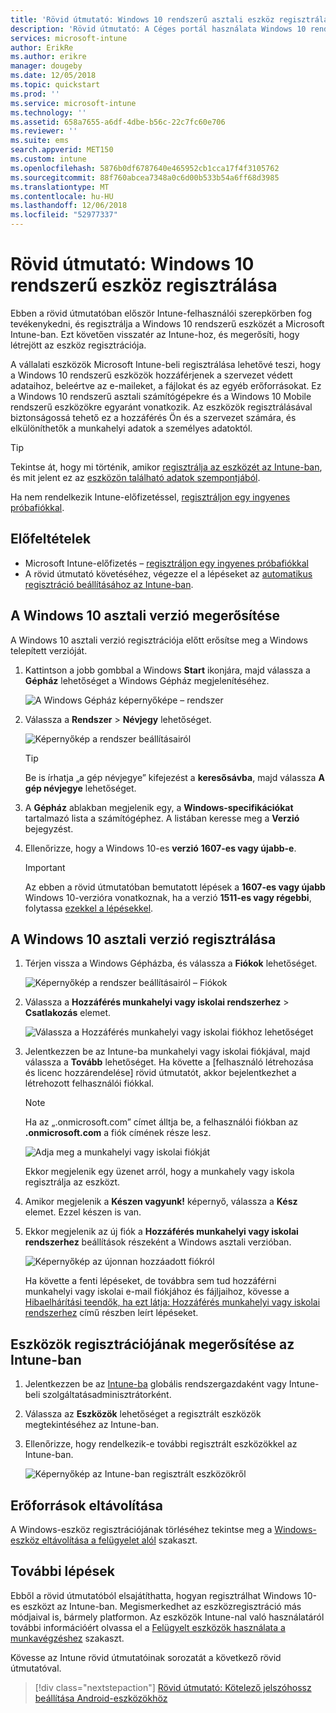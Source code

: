 ```yaml
---
title: 'Rövid útmutató: Windows 10 rendszerű asztali eszköz regisztrálása a Microsoft Intune-ban'
description: 'Rövid útmutató: A Céges portál használata Windows 10 rendszerű asztali eszköz regisztrálása a Microsoft Intune-ban.'
services: microsoft-intune
author: ErikRe
ms.author: erikre
manager: dougeby
ms.date: 12/05/2018
ms.topic: quickstart
ms.prod: ''
ms.service: microsoft-intune
ms.technology: ''
ms.assetid: 658a7655-a6df-4dbe-b56c-22c7fc60e706
ms.reviewer: ''
ms.suite: ems
search.appverid: MET150
ms.custom: intune
ms.openlocfilehash: 5876b0df6787640e465952cb1cca17f4f3105762
ms.sourcegitcommit: 88f760abcea7348a0c6d00b533b54a6ff68d3985
ms.translationtype: MT
ms.contentlocale: hu-HU
ms.lasthandoff: 12/06/2018
ms.locfileid: "52977337"
---
```

# <a name="quickstart-enroll-your-windows-10-device"></a>Rövid útmutató: Windows 10 rendszerű eszköz regisztrálása

Ebben a rövid útmutatóban először Intune-felhasználói szerepkörben fog tevékenykedni, és regisztrálja a Windows 10 rendszerű eszközét a Microsoft Intune-ban. Ezt követően visszatér az Intune-hoz, és megerősíti, hogy létrejött az eszköz regisztrációja.

A vállalati eszközök Microsoft Intune-beli regisztrálása lehetővé teszi, hogy a Windows 10 rendszerű eszközök hozzáférjenek a szervezet védett adataihoz, beleértve az e-maileket, a fájlokat és az egyéb erőforrásokat. Ez a Windows 10 rendszerű asztali számítógépekre és a Windows 10 Mobile rendszerű eszközökre egyaránt vonatkozik. Az eszközök regisztrálásával biztonságossá tehető ez a hozzáférés Ön és a szervezet számára, és elkülöníthetők a munkahelyi adatok a személyes adatoktól.

> [!TIP]
> Tekintse át, hogy mi történik, amikor [regisztrálja az eszközét az Intune-ban](/intune-user-help/what-happens-if-you-install-the-company-portal-app-and-enroll-your-device-in-intune-windows), és mit jelent ez az [eszközön található adatok szempontjából](/intune-user-help/what-info-can-your-company-see-when-you-enroll-your-device-in-intune).

Ha nem rendelkezik Intune-előfizetéssel, [regisztráljon egy ingyenes próbafiókkal](free-trial-sign-up.md).

## <a name="prerequisites"></a>Előfeltételek

- Microsoft Intune-előfizetés – [regisztráljon egy ingyenes próbafiókkal](free-trial-sign-up.md)
- A rövid útmutató követéséhez, végezze el a lépéseket az [automatikus regisztráció beállításához az Intune-ban](quickstart-setup-auto-enrollment.md).

## <a name="confirm-your-windows-10-desktop-version"></a>A Windows 10 asztali verzió megerősítése

A Windows 10 asztali verzió regisztrációja előtt erősítse meg a Windows telepített verzióját.

1. Kattintson a jobb gombbal a Windows **Start** ikonjára, majd válassza a **Gépház** lehetőséget a Windows Gépház megjelenítéséhez.

   ![A Windows Gépház képernyőképe – rendszer](media/quickstart-enroll-windows-device/quickstart-enroll-windows-device-01.png)

2. Válassza a **Rendszer** > **Névjegy** lehetőséget. 

   ![Képernyőkép a rendszer beállításairól](media/quickstart-enroll-windows-device/quickstart-enroll-windows-device-02.png)

    > [!TIP]
    > Be is írhatja „a gép névjegye” kifejezést a **keresősávba**, majd válassza **A gép névjegye** lehetőséget.

3. A **Gépház** ablakban megjelenik egy, a **Windows-specifikációkat** tartalmazó lista a számítógéphez. A listában keresse meg a **Verzió** bejegyzést.

4. Ellenőrizze, hogy a Windows 10-es **verzió** **1607-es vagy újabb-e**.

    > [!IMPORTANT]
    > Az ebben a rövid útmutatóban bemutatott lépések a **1607-es vagy újabb** Windows 10-verzióra vonatkoznak, ha a verzió **1511-es vagy régebbi**, folytassa [ezekkel a lépésekkel](/intune-user-help/enroll-your-w10-device-your-account).

## <a name="enroll-windows-10-desktop"></a>A Windows 10 asztali verzió regisztrálása

1. Térjen vissza a Windows Gépházba, és válassza a **Fiókok** lehetőséget.

   ![Képernyőkép a rendszer beállításairól – Fiókok](media/quickstart-enroll-windows-device/quickstart-enroll-windows-device-03.png)

2. Válassza a **Hozzáférés munkahelyi vagy iskolai rendszerhez** > **Csatlakozás** elemet.

    ![Válassza a Hozzáférés munkahelyi vagy iskolai fiókhoz lehetőséget](media/quickstart-enroll-windows-device/quickstart-enroll-windows-device-04.png)

3. Jelentkezzen be az Intune-ba munkahelyi vagy iskolai fiókjával, majd válassza a **Tovább** lehetőséget. Ha követte a [felhasználó létrehozása és licenc hozzárendelése] rövid útmutatót, akkor bejelentkezhet a létrehozott felhasználói fiókkal.

    > [!NOTE]
    > Ha az „.onmicrosoft.com” címet álltja be, a felhasználói fiókban az **.onmicrosoft.com** a fiók címének része lesz. 

   ![Adja meg a munkahelyi vagy iskolai fiókját](media/quickstart-enroll-windows-device/quickstart-enroll-windows-device-05.png)

    Ekkor megjelenik egy üzenet arról, hogy a munkahely vagy iskola regisztrálja az eszközt.

4. Amikor megjelenik a **Készen vagyunk!** képernyő, válassza a **Kész** elemet. Ezzel készen is van.

5. Ekkor megjelenik az új fiók a **Hozzáférés munkahelyi vagy iskolai rendszerhez** beállítások részeként a Windows asztali verzióban.

   ![Képernyőkép az újonnan hozzáadott fiókról](media/quickstart-enroll-windows-device/quickstart-enroll-windows-device-06.png)

    Ha követte a fenti lépéseket, de továbbra sem tud hozzáférni munkahelyi vagy iskolai e-mail fiókjához és fájljaihoz, kövesse a [Hibaelhárítási teendők, ha ezt látja: Hozzáférés munkahelyi vagy iskolai rendszerhez](/intune-user-help/troubleshoot-your-windows-10-device-windows#troubleshooting-steps-to-follow-if-you-see-access-work-or-school) című részben leírt lépéseket.

## <a name="confirm-your-device-enrollment-in-intune"></a>Eszközök regisztrációjának megerősítése az Intune-ban

1. Jelentkezzen be az [Intune-ba](https://aka.ms/intuneportal) globális rendszergazdaként vagy Intune-beli szolgáltatásadminisztrátorként.
2. Válassza az **Eszközök** lehetőséget a regisztrált eszközök megtekintéséhez az Intune-ban.
3. Ellenőrizze, hogy rendelkezik-e további regisztrált eszközökkel az Intune-ban.

   ![Képernyőkép az Intune-ban regisztrált eszközökről](media/quickstart-enroll-windows-device/quickstart-enroll-windows-device-07.png)

## <a name="clean-up-resources"></a>Erőforrások eltávolítása

A Windows-eszköz regisztrációjának törléséhez tekintse meg a [Windows-eszköz eltávolítása a felügyelet alól](/intune-user-help/unenroll-your-device-from-intune-windows) szakaszt.

## <a name="next-steps"></a>További lépések

Ebből a rövid útmutatóból elsajátíthatta, hogyan regisztrálhat Windows 10-es eszközt az Intune-ban. Megismerkedhet az eszközregisztráció más módjaival is, bármely platformon. Az eszközök Intune-nal való használatáról további információért olvassa el a [Felügyelt eszközök használata a munkavégzéshez](/intune-user-help/use-managed-devices-to-get-work-done) szakaszt.

Kövesse az Intune rövid útmutatóinak sorozatát a következő rövid útmutatóval.

> [!div class="nextstepaction"]
> [Rövid útmutató: Kötelező jelszóhossz beállítása Android-eszközökhöz](quickstart-set-password-length-android.md)